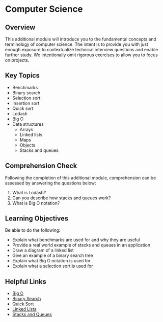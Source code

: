 # Computer Science

## Overview
This additional module will introduce you to the fundamental concepts and terminology of computer science. The intent is to provide you with just enough exposure to contextualize technical interview questions and enable further study. We intentionally omit rigorous exercises to allow you to focus on projects.

## Key Topics
* Benchmarks
* Binary search
* Selection sort
* Insertion sort
* Quick sort
* Lodash
* Big O
* Data structures
  * Arrays
  * Linked lists
  * Maps
  * Objects
  * Stacks and queues

## Comprehension Check

Following the completion of this additional module, comprehension can be assessed by answering the questions below:
1. What is Lodash?
2. Can you describe how stacks and queues work?
3. What is Big O notation?

## Learning Objectives

Be able to do the following:
* Explain what benchmarks are used for and why they are useful
* Provide a real world example of stacks and queues in an application
* Draw a diagram of a linked list
* Give an example of a binary search tree
* Explain what Big O notation is used for
* Explain what a selection sort is used for

## Helpful Links
* [Big O](https://en.wikipedia.org/wiki/Big_O_notation)
* [Binary Search](https://en.wikipedia.org/wiki/Binary_search_algorithm)
* [Quick Sort](https://en.wikipedia.org/wiki/Quicksort)
* [Linked Lists](https://en.wikipedia.org/wiki/Linked_list)
* [Stacks and Queues](https://en.wikibooks.org/wiki/Data_Structures/Stacks_and_Queues)
